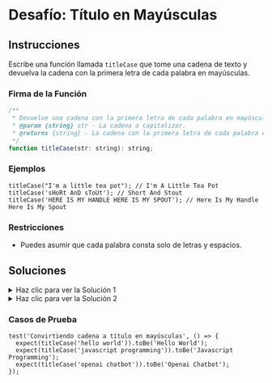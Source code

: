# Desafío: Título en Mayúsculas
## Instrucciones
Escribe una función llamada  `titleCase` que tome una cadena de texto y devuelva la cadena con la primera letra de cada palabra en mayúsculas.

### Firma de la Función

```js
/**
 * Devuelve una cadena con la primera letra de cada palabra en mayúsculas.
 * @param {string} str - La cadena a capitalizar.
 * @returns {string} - La cadena con la primera letra de cada palabra en mayúsculas.
 */
function titleCase(str: string): string;
```

### Ejemplos

```JS
titleCase("I'm a little tea pot"); // I'm A Little Tea Pot
titleCase('sHoRt AnD sToUt'); // Short And Stout
titleCase('HERE IS MY HANDLE HERE IS MY SPOUT'); // Here Is My Handle Here Is My Spout
```
### Restricciones
-  Puedes asumir que cada palabra consta solo de letras y espacios.



## Soluciones

<details>
  <summary>Haz clic para ver la Solución 1</summary>
  Esta es la manera fácil de hacerlo. Hay un método llamado Math.max() que devolverá el número más grande en un arreglo. Esta no es la manera en la que sugeriría hacerlo, pero es bueno saber que este método existe.

**Usando un switch:**
```JS
function titleCase(str) {
  const words = str.toLowerCase().split(' ');

  for (let i = 0; i < words.length; i++) {
    words[i] = words[i][0].toUpperCase() + words[i].slice(1);
  }

  return words.join(' ');
}
```

### Explicación

- Divide la cadena en un arreglo de palabras y conviértelas todas a minúsculas.
- Itera a través del arreglo y capitaliza la primera letra de cada palabra usando el índice 0 de la palabra y concatenándola con el resto de la palabra.
- Une el arreglo de vuelta en una cadena y devuélvela.

</details>

<details>
  <summary>Haz clic para ver la Solución 2</summary>
Aquí hay otra manera de resolverlo usando un bucle for.

**Usando una declaración if:**
```JS
function titleCase(str) {
  return str.replace(/\b\w/g, (coincidencia) => coincidencia.toUpperCase());
}
```

### Explicación
En este ejemplo, estamos utilizando el método replace para encontrar la primera letra de cada palabra y reemplazarla con la versión en mayúsculas de sí misma.

La expresión regular /\b\w/g coincide con la primera letra de cada palabra.

- `\b` coincide con el límite de la palabra
- `\w` coincide con la primera letra de cada palabra
- La bandera `g` se utiliza para reemplazar todas las ocurrencias de la expresión regular en la cadena

El segundo argumento es una función de retorno que devuelve la versión en mayúsculas de la letra coincidente.

</details>

### Casos de Prueba

```JS
test('Convirtiendo cadena a título en mayúsculas', () => {
  expect(titleCase('hello world')).toBe('Hello World');
  expect(titleCase('javascript programming')).toBe('Javascript Programming');
  expect(titleCase('openai chatbot')).toBe('Openai Chatbot');
});
```